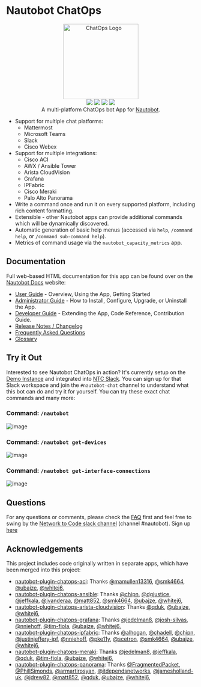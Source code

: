 # Nautobot ChatOps

<p align="center">
  <img src="https://raw.githubusercontent.com/nautobot/nautobot-app-chatops/develop/docs/assets/icon-ChatOps.png" alt="ChatOps Logo" class="logo" height="200px">
  <br>
  <a href="https://github.com/nautobot/nautobot-app-chatops/actions"><img src="https://github.com/nautobot/nautobot-app-chatops/actions/workflows/ci.yml/badge.svg?branch=main"></a>
  <a href="https://docs.nautobot.com/projects/chatops/en/latest"><img src="https://readthedocs.org/projects/nautobot-plugin-chatops/badge/"></a>
  <a href="https://pypi.org/project/nautobot-chatops/"><img src="https://img.shields.io/pypi/v/nautobot-chatops"></a>
  <a href="https://pypi.org/project/nautobot-chatops/"><img src="https://img.shields.io/pypi/dm/nautobot-chatops"></a>
  <br>
  A multi-platform ChatOps bot App for <a href="https://github.com/nautobot/nautobot">Nautobot</a>.
</p>

- Support for multiple chat platforms:
    - Mattermost
    - Microsoft Teams
    - Slack
    - Cisco Webex
- Support for multiple integrations:
    - Cisco ACI
    - AWX / Ansible Tower
    - Arista CloudVision
    - Grafana
    - IPFabric
    - Cisco Meraki
    - Palo Alto Panorama
- Write a command once and run it on every supported platform, including rich content formatting.
- Extensible - other Nautobot apps can provide additional commands which will be dynamically discovered.
- Automatic generation of basic help menus (accessed via `help`, `/command help`, or `/command sub-command help`).
- Metrics of command usage via the `nautobot_capacity_metrics` app.

## Documentation

Full web-based HTML documentation for this app can be found over on the [Nautobot Docs](https://docs.nautobot.com/projects/chatops/en/latest/) website:

- [User Guide](https://docs.nautobot.com/projects/chatops/en/latest/user/app_overview/) - Overview, Using the App, Getting Started
- [Administrator Guide](https://docs.nautobot.com/projects/chatops/en/latest/admin/install/) - How to Install, Configure, Upgrade, or Uninstall the App.
- [Developer Guide](https://docs.nautobot.com/projects/chatops/en/latest/dev/contributing/) - Extending the App, Code Reference, Contribution Guide.
- [Release Notes / Changelog](https://docs.nautobot.com/projects/chatops/en/latest/admin/release_notes/)
- [Frequently Asked Questions](https://docs.nautobot.com/projects/chatops/en/latest/user/app_faq/)
- [Glossary](https://docs.nautobot.com/projects/chatops/en/latest/glossary/)

## Try it Out

Interested to see Nautobot ChatOps in action?  It's currently setup on the [Demo Instance](https://demo.nautobot.com/) and integrated into [NTC Slack](https://slack.networktocode.com).  You can sign up for that Slack workspace and join the `#nautobot-chat` channel to understand what this bot can do and try it for yourself.  You can try these exact chat commands and many more:

### Command: `/nautobot`

![image](https://user-images.githubusercontent.com/6332586/118281576-5db4e980-b49b-11eb-8574-1332ed4b9757.png)

### Command: `/nautobot get-devices`

![image](https://user-images.githubusercontent.com/6332586/118281772-95239600-b49b-11eb-9c79-e2040dc4a982.png)

### Command: `/nautobot get-interface-connections`

![image](https://user-images.githubusercontent.com/6332586/118281976-ca2fe880-b49b-11eb-87ad-2a41eaa168ed.png)

## Questions

For any questions or comments, please check the [FAQ](https://docs.nautobot.com/projects/chatops/en/latest/user/app_faq/) first and feel free to swing by the [Network to Code slack channel](https://networktocode.slack.com/) (channel #nautobot).
Sign up [here](https://slack.networktocode.com/)

## Acknowledgements

This project includes code originally written in separate apps, which have been merged into this project:

- [nautobot-plugin-chatops-aci](https://github.com/nautobot/nautobot-app-chatops-aci):
    Thanks
    [@mamullen13316](https://github.com/mamullen13316),
    [@smk4664](https://github.com/smk4664),
    [@ubajze](https://github.com/ubajze),
    [@whitej6](https://github.com/whitej6),
- [nautobot-plugin-chatops-ansible](https://github.com/nautobot/nautobot-app-chatops-ansible):
    Thanks
    [@chipn](https://github.com/chipn),
    [@dgjustice](https://github.com/dgjustice),
    [@jeffkala](https://github.com/jeffkala),
    [@jvanderaa](https://github.com/jvanderaa),
    [@matt852](https://github.com/matt852),
    [@smk4664](https://github.com/smk4664),
    [@ubajze](https://github.com/ubajze),
    [@whitej6](https://github.com/whitej6),
- [nautobot-plugin-chatops-arista-cloudvision](https://github.com/nautobot/nautobot-app-chatops-arista-cloudvision):
    Thanks
    [@qduk](https://github.com/qduk),
    [@ubajze](https://github.com/ubajze),
    [@whitej6](https://github.com/whitej6),
- [nautobot-plugin-chatops-grafana](https://github.com/nautobot/nautobot-app-chatops-grafana):
    Thanks
    [@jedelman8](https://github.com/jedelman8),
    [@josh-silvas](https://github.com/josh-silvas),
    [@nniehoff](https://github.com/nniehoff),
    [@tim-fiola](https://github.com/tim-fiola),
    [@ubajze](https://github.com/ubajze),
    [@whitej6](https://github.com/whitej6),
- [nautobot-plugin-chatops-ipfabric](https://github.com/nautobot/nautobot-app-chatops-ipfabric):
    Thanks
    [@alhogan](https://github.com/alhogan),
    [@chadell](https://github.com/chadell),
    [@chipn](https://github.com/chipn),
    [@justinjeffery-ipf](https://github.com/justinjeffery-ipf),
    [@nniehoff](https://github.com/nniehoff),
    [@pke11y](https://github.com/pke11y),
    [@scetron](https://github.com/scetron),
    [@smk4664](https://github.com/smk4664),
    [@ubajze](https://github.com/ubajze),
    [@whitej6](https://github.com/whitej6),
- [nautobot-plugin-chatops-meraki](https://github.com/nautobot/nautobot-app-chatops-meraki):
    Thanks
    [@jedelman8](https://github.com/jedelman8),
    [@jeffkala](https://github.com/jeffkala),
    [@qduk](https://github.com/qduk),
    [@tim-fiola](https://github.com/tim-fiola),
    [@ubajze](https://github.com/ubajze),
    [@whitej6](https://github.com/whitej6),
- [nautobot-plugin-chatops-panorama](https://github.com/nautobot/nautobot-app-chatops-panorama):
    Thanks
    [@FragmentedPacket](https://github.com/FragmentedPacket),
    [@PhillSimonds](https://github.com/PhillSimonds),
    [@armartirosyan](https://github.com/armartirosyan),
    [@itdependsnetworks](https://github.com/itdependsnetworks),
    [@jamesholland-uk](https://github.com/jamesholland-uk),
    [@jdrew82](https://github.com/jdrew82),
    [@matt852](https://github.com/matt852),
    [@qduk](https://github.com/qduk),
    [@ubajze](https://github.com/ubajze),
    [@whitej6](https://github.com/whitej6),
